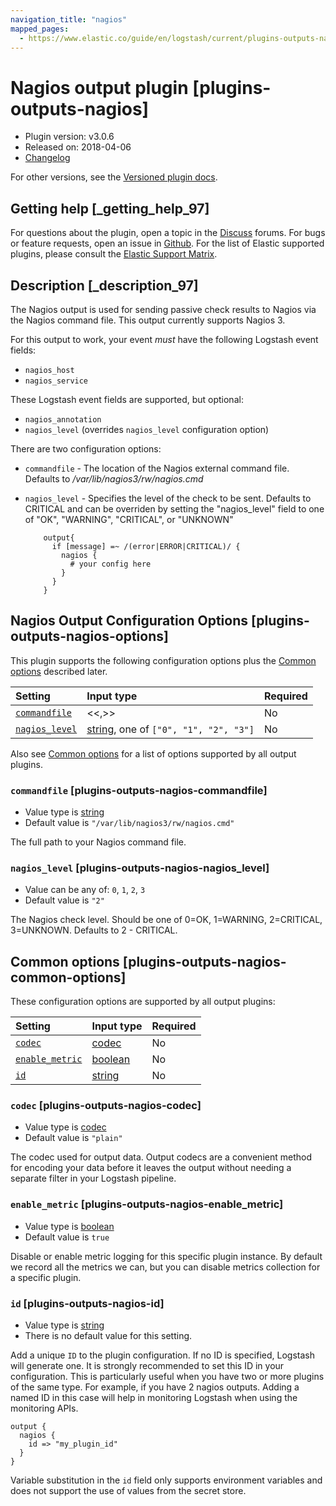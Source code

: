 ```yaml
---
navigation_title: "nagios"
mapped_pages:
  - https://www.elastic.co/guide/en/logstash/current/plugins-outputs-nagios.html
---
```


# Nagios output plugin [plugins-outputs-nagios]

* Plugin version: v3.0.6
* Released on: 2018-04-06
* [Changelog](https://github.com/logstash-plugins/logstash-output-nagios/blob/v3.0.6/CHANGELOG.md)

For other versions, see the [Versioned plugin docs](https://www.elastic.co/guide/en/logstash-versioned-plugins/current/output-nagios-index.html).

## Getting help [_getting_help_97]

For questions about the plugin, open a topic in the [Discuss](http://discuss.elastic.co) forums. For bugs or feature requests, open an issue in [Github](https://github.com/logstash-plugins/logstash-output-nagios). For the list of Elastic supported plugins, please consult the [Elastic Support Matrix](https://www.elastic.co/support/matrix#logstash_plugins).

## Description [_description_97]

The Nagios output is used for sending passive check results to Nagios via the Nagios command file. This output currently supports Nagios 3.

For this output to work, your event *must* have the following Logstash event fields:

* `nagios_host`
* `nagios_service`

These Logstash event fields are supported, but optional:

* `nagios_annotation`
* `nagios_level` (overrides `nagios_level` configuration option)

There are two configuration options:

* `commandfile` - The location of the Nagios external command file. Defaults to */var/lib/nagios3/rw/nagios.cmd*

* `nagios_level` - Specifies the level of the check to be sent. Defaults to CRITICAL and can be overriden by setting the "nagios\_level" field to one of "OK", "WARNING", "CRITICAL", or "UNKNOWN"

  ```
      output{
        if [message] =~ /(error|ERROR|CRITICAL)/ {
          nagios {
            # your config here
          }
        }
      }
  ```

## Nagios Output Configuration Options [plugins-outputs-nagios-options]

This plugin supports the following configuration options plus the [Common options](plugins-outputs-nagios.md#plugins-outputs-nagios-common-options) described later.

| Setting | Input type | Required |
| :- | :- | :- |
| [`commandfile`](plugins-outputs-nagios.md#plugins-outputs-nagios-commandfile) | <<,>> | No |
| [`nagios_level`](plugins-outputs-nagios.md#plugins-outputs-nagios-nagios_level) | [string](value-types.md#string), one of `["0", "1", "2", "3"]` | No |

Also see [Common options](plugins-outputs-nagios.md#plugins-outputs-nagios-common-options) for a list of options supported by all output plugins.

### `commandfile` [plugins-outputs-nagios-commandfile]

* Value type is [string](value-types.md#string)
* Default value is `"/var/lib/nagios3/rw/nagios.cmd"`

The full path to your Nagios command file.

### `nagios_level` [plugins-outputs-nagios-nagios_level]

* Value can be any of: `0`, `1`, `2`, `3`
* Default value is `"2"`

The Nagios check level. Should be one of 0=OK, 1=WARNING, 2=CRITICAL, 3=UNKNOWN. Defaults to 2 - CRITICAL.

## Common options [plugins-outputs-nagios-common-options]

These configuration options are supported by all output plugins:

| Setting | Input type | Required |
| :- | :- | :- |
| [`codec`](plugins-outputs-nagios.md#plugins-outputs-nagios-codec) | [codec](value-types.md#codec) | No |
| [`enable_metric`](plugins-outputs-nagios.md#plugins-outputs-nagios-enable_metric) | [boolean](value-types.md#boolean) | No |
| [`id`](plugins-outputs-nagios.md#plugins-outputs-nagios-id) | [string](value-types.md#string) | No |

### `codec` [plugins-outputs-nagios-codec]

* Value type is [codec](value-types.md#codec)
* Default value is `"plain"`

The codec used for output data. Output codecs are a convenient method for encoding your data before it leaves the output without needing a separate filter in your Logstash pipeline.

### `enable_metric` [plugins-outputs-nagios-enable_metric]

* Value type is [boolean](value-types.md#boolean)
* Default value is `true`

Disable or enable metric logging for this specific plugin instance. By default we record all the metrics we can, but you can disable metrics collection for a specific plugin.

### `id` [plugins-outputs-nagios-id]

* Value type is [string](value-types.md#string)
* There is no default value for this setting.

Add a unique `ID` to the plugin configuration. If no ID is specified, Logstash will generate one. It is strongly recommended to set this ID in your configuration. This is particularly useful when you have two or more plugins of the same type. For example, if you have 2 nagios outputs. Adding a named ID in this case will help in monitoring Logstash when using the monitoring APIs.

```
output {
  nagios {
    id => "my_plugin_id"
  }
}
```

Variable substitution in the `id` field only supports environment variables and does not support the use of values from the secret store.
